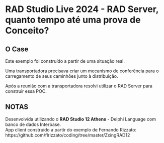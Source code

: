 <h1>RAD Studio Live 2024 - RAD Server, quanto tempo até uma prova de Conceito?</h1>

<h2>O Case</h2>
Este exemplo foi construído a partir de uma situação real.<br>

Uma transportadora precisava criar um mecanismo de conferência para o carregamento de seus caminhões junto à distribuição.

Após a reunião com a transportadora resolvi utilizar o RAD Server para construir essa POC.

<h2>NOTAS</h2>
Desenvolvida utilizando o <b>RAD Studio 12 Athens</b> - Delphi Language com banco de dados Interbase.<br>
App client construído a partir do exemplo de Fernando Rizzato:<br> 
https://github.com/flrizzato/coding/tree/master/ZxingRAD12




